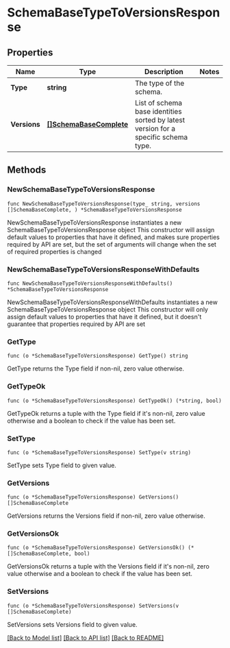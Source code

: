 # SchemaBaseTypeToVersionsResponse

## Properties

Name | Type | Description | Notes
------------ | ------------- | ------------- | -------------
**Type** | **string** | The type of the schema. | 
**Versions** | [**[]SchemaBaseComplete**](SchemaBaseComplete.md) | List of schema base identities sorted by latest version for a specific schema type. | 

## Methods

### NewSchemaBaseTypeToVersionsResponse

`func NewSchemaBaseTypeToVersionsResponse(type_ string, versions []SchemaBaseComplete, ) *SchemaBaseTypeToVersionsResponse`

NewSchemaBaseTypeToVersionsResponse instantiates a new SchemaBaseTypeToVersionsResponse object
This constructor will assign default values to properties that have it defined,
and makes sure properties required by API are set, but the set of arguments
will change when the set of required properties is changed

### NewSchemaBaseTypeToVersionsResponseWithDefaults

`func NewSchemaBaseTypeToVersionsResponseWithDefaults() *SchemaBaseTypeToVersionsResponse`

NewSchemaBaseTypeToVersionsResponseWithDefaults instantiates a new SchemaBaseTypeToVersionsResponse object
This constructor will only assign default values to properties that have it defined,
but it doesn't guarantee that properties required by API are set

### GetType

`func (o *SchemaBaseTypeToVersionsResponse) GetType() string`

GetType returns the Type field if non-nil, zero value otherwise.

### GetTypeOk

`func (o *SchemaBaseTypeToVersionsResponse) GetTypeOk() (*string, bool)`

GetTypeOk returns a tuple with the Type field if it's non-nil, zero value otherwise
and a boolean to check if the value has been set.

### SetType

`func (o *SchemaBaseTypeToVersionsResponse) SetType(v string)`

SetType sets Type field to given value.


### GetVersions

`func (o *SchemaBaseTypeToVersionsResponse) GetVersions() []SchemaBaseComplete`

GetVersions returns the Versions field if non-nil, zero value otherwise.

### GetVersionsOk

`func (o *SchemaBaseTypeToVersionsResponse) GetVersionsOk() (*[]SchemaBaseComplete, bool)`

GetVersionsOk returns a tuple with the Versions field if it's non-nil, zero value otherwise
and a boolean to check if the value has been set.

### SetVersions

`func (o *SchemaBaseTypeToVersionsResponse) SetVersions(v []SchemaBaseComplete)`

SetVersions sets Versions field to given value.



[[Back to Model list]](../README.md#documentation-for-models) [[Back to API list]](../README.md#documentation-for-api-endpoints) [[Back to README]](../README.md)


